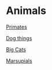 # Animals

[Primates](Primates.md)

[Dog things](canidae.md)

[Big Cats](Cats.md)

[Marsupials](Marsupials.md)

